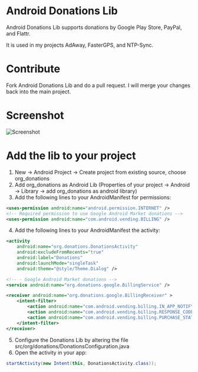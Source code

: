 # Android Donations Lib

Android Donations Lib supports donations by Google Play Store, PayPal, and Flattr.

It is used in my projects AdAway, FasterGPS, and NTP-Sync.

# Contribute

Fork Android Donations Lib and do a pull request. I will merge your changes back into the main project.

# Screenshot

![Screenshot](http://github.com/dschuermann/android-donations-lib/raw/master/screenshot.png)

# Add the lib to your project

1. New -> Android Project -> Create project from existing source, choose org_donations 
2. Add org_donations as Android Lib (Properties of your project -> Android -> Library -> add org_donations as android library)
3. Add the following lines to your AndroidManifest for permissions:
```xml
<uses-permission android:name="android.permission.INTERNET" />
<!-- Required permission to use Google Android Market donations -->
<uses-permission android:name="com.android.vending.BILLING" />
```
4. Add the following lines to your AndroidManifest the activity:
```xml
<activity
    android:name="org.donations.DonationsActivity"
    android:excludeFromRecents="true"
    android:label="Donations"
    android:launchMode="singleTask"
    android:theme="@style/Theme.Dialog" />

<!-- - Google Android Market donations -->
<service android:name="org.donations.google.BillingService" />

<receiver android:name="org.donations.google.BillingReceiver" >
    <intent-filter>
        <action android:name="com.android.vending.billing.IN_APP_NOTIFY" />
        <action android:name="com.android.vending.billing.RESPONSE_CODE" />
        <action android:name="com.android.vending.billing.PURCHASE_STATE_CHANGED" />
    </intent-filter>
</receiver>
```
5. Configure the Donations Lib by altering the file src/org/donations/DonationsConfiguration.java
6. Open the activity in your app:
```java
startActivity(new Intent(this, DonationsActivity.class));
```